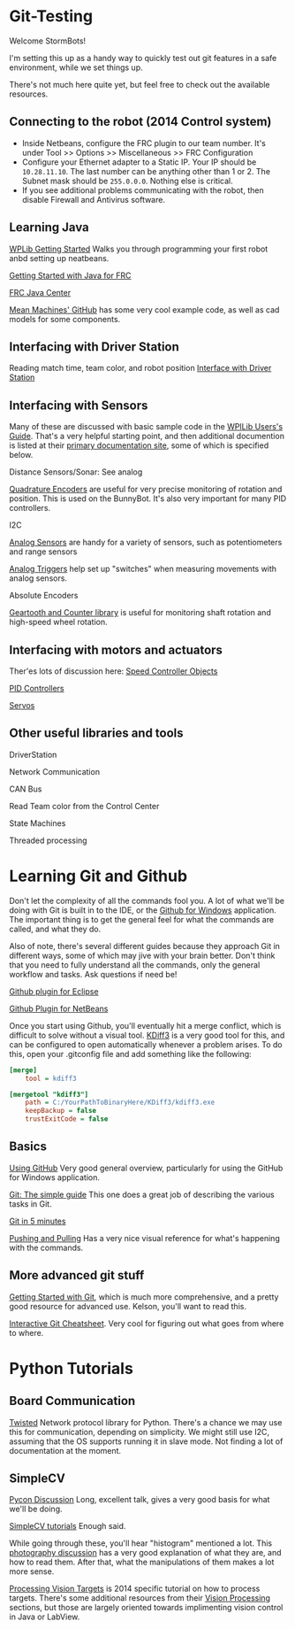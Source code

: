 Git-Testing
===========

Welcome StormBots!

I'm setting this up as a handy way to quickly test out git features in a safe environment, while we set things up. 

There's not much here quite yet, but feel free to check out the available resources. 

Connecting to the robot (2014 Control system)
-----------------------
- Inside Netbeans, configure the FRC plugin to our team number. It's under Tool >> Options >> Miscellaneous >> FRC Configuration
- Configure your Ethernet adapter to a Static IP. Your IP should be `10.28.11.10`. The last number can be anything other than 1 or 2. The Subnet mask should be `255.0.0.0`. Nothing else is critical. 
- If you see additional problems communicating with the robot, then disable Firewall and Antivirus software.



Learning Java
---
[WPLib Getting Started](http://wpilib.screenstepslive.com/s/3120/m/7885/l/79405-installing-the-java-development-tools) Walks you through programming your first robot anbd setting up neatbeans.

[Getting Started with Java for FRC](http://first.wpi.edu/Images/CMS/First/Getting_Started_with_Java_for_FRC.pdf)

[FRC Java Center](http://first.wpi.edu/FRC/frcjava.html)

[Mean Machines' GitHub](https://github.com/tmm2471) has some very cool example code, as well as cad models for some components.

Interfacing with Driver Station
------------------------
Reading match time, team color, and robot position [Interface with Driver Station](http://wpilib.screenstepslive.com/s/3120/m/7912/l/133045-driver-station-input-overview)

Interfacing with Sensors
------------------------
Many of these are discussed with basic sample code in the [WPILib Users's Guide](http://first.wpi.edu/Images/CMS/First/WPILibUsersGuide.pdf). That's a very helpful starting point, and then additional documention is listed at their [primary documentation site](http://wpilib.screenstepslive.com/s/3120/m/7912/l/85672-what-is-wpilib), some of which is specified below.

Distance Sensors/Sonar: See analog

[Quadrature Encoders](http://wpilib.screenstepslive.com/s/3120/m/7912/l/85770-measuring-rotation-of-a-wheel-or-other-shaft-using-encoders) are useful for very precise monitoring of rotation and position. This is used on the BunnyBot. It's also very important for many PID controllers.

I2C

[Analog Sensors](http://wpilib.screenstepslive.com/s/3120/m/7912/l/85775-analog-inputs) are handy for a variety of sensors, such as potentiometers and range sensors

[Analog Triggers](http://wpilib.screenstepslive.com/s/3120/m/7912/l/85776-analog-triggers) help set up "switches" when measuring movements with analog sensors. 

Absolute Encoders

[Geartooth and Counter library](http://wpilib.screenstepslive.com/s/3120/m/7912/l/85635-using-counters) is useful for monitoring shaft rotation and high-speed wheel rotation. 


Interfacing with motors and actuators
-------------------------------------
Ther'es lots of discussion here: [Speed Controller Objects](http://wpilib.screenstepslive.com/s/3120/m/7912/c/38335)

[PID Controllers](http://wpilib.screenstepslive.com/s/3120/m/7912/l/79828-operating-the-robot-with-feedback-from-sensors-pid-control)

[Servos](http://wpilib.screenstepslive.com/s/3120/m/7912/l/132341-repeatable-low-power-movement-controlling-servos-with-wpilib)


Other useful libraries and tools
--------------------------------
DriverStation

Network Communication

CAN Bus

Read Team color from the Control Center

State Machines

Threaded processing


Learning Git and Github
=======================

Don't let the complexity of all the commands fool you. A lot of what we'll be doing with Git is built in to the IDE, or the [Github for Windows](http://windows.github.com/) application. The important thing is to get the general feel for what the commands are called, and what they do.

Also of note, there's several different guides because they approach Git in different ways, some of which may jive with your brain better. Don't think that you need to fully understand all the commands, only the general workflow and tasks. Ask questions if need be!

[Github plugin for Eclipse](http://eclipse.github.com/)

[Github Plugin for NetBeans](https://netbeans.org/kb/73/ide/git.html)

Once you start using Github, you'll eventually hit a merge conflict, which is difficult to solve without a visual tool. [KDiff3](http://sourceforge.net/projects/kdiff3/files/kdiff3/0.9.97/) is a very good tool for this, and can be configured to open automatically whenever a problem arises. To do this, open your .gitconfig file and add something like the following:
```INI
[merge]
    tool = kdiff3

[mergetool "kdiff3"]
    path = C:/YourPathToBinaryHere/KDiff3/kdiff3.exe
    keepBackup = false
    trustExitCode = false
```


Basics
------
[Using GitHub](https://learn.sparkfun.com/tutorials/using-github/) Very good general overview, particularly for using the GitHub for Windows application. 

[Git: The simple guide](http://rogerdudler.github.io/git-guide/) This one does a great job of describing the various tasks in Git.

[Git in 5 minutes](http://classic.scottr.org/presentations/git-in-5-minutes/)

[Pushing and Pulling](http://gitready.com/beginner/2009/01/21/pushing-and-pulling.html) Has a very nice visual reference for what's happening with the commands.


More advanced git stuff
-----------------------

[Getting Started with Git](http://git-scm.com/book/en/Getting-Started), which is much more comprehensive, and a pretty good resource for advanced use. Kelson, you'll want to read this.

[Interactive Git Cheatsheet](http://ndpsoftware.com/git-cheatsheet.html). Very cool for figuring out what goes from where to where. 


Python Tutorials
=============================

Board Communication
----------------

[Twisted](https://twistedmatrix.com/trac/) Network protocol library for Python. There's a chance we may use this for communication, depending on simplicity.
We might still use I2C, assuming that the OS supports running it in slave mode. Not finding a lot of documentation at the moment. 

SimpleCV
--------
[Pycon Discussion](http://simplecv.org/news/2013/03/simplecv-talk-pycon) Long, excellent talk, gives a very good basis for what we'll be doing.

[SimpleCV tutorials](http://tutorial.simplecv.org/en/latest/) Enough said. 

While going through these, you'll hear "histogram" mentioned a lot. This [photography discussion](http://www.luminous-landscape.com/tutorials/understanding-series/understanding-histograms.shtml) has a very good explanation of what they are, and how to read them. After that, what the manipulations of them makes a lot more sense.

[Processing Vision Targets](http://wpilib.screenstepslive.com/s/3120/m/8731) is 2014 specific tutorial on how to process targets. There's some additional resources from their [Vision Processing](http://wpilib.screenstepslive.com/s/3120/m/8731) sections, but those are largely oriented towards implimenting vision control in Java or LabView.

